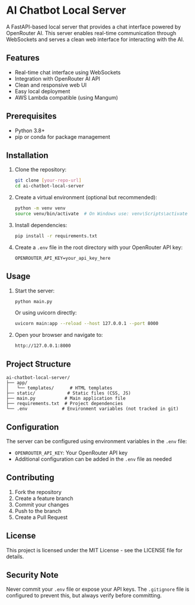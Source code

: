 # AI Chatbot Local Server

A FastAPI-based local server that provides a chat interface powered by OpenRouter AI. This server enables real-time communication through WebSockets and serves a clean web interface for interacting with the AI.

## Features

- Real-time chat interface using WebSockets
- Integration with OpenRouter AI API
- Clean and responsive web UI
- Easy local deployment
- AWS Lambda compatible (using Mangum)

## Prerequisites

- Python 3.8+
- pip or conda for package management

## Installation

1. Clone the repository:
   ```bash
   git clone [your-repo-url]
   cd ai-chatbot-local-server
   ```

2. Create a virtual environment (optional but recommended):
   ```bash
   python -m venv venv
   source venv/bin/activate  # On Windows use: venv\Scripts\activate
   ```

3. Install dependencies:
   ```bash
   pip install -r requirements.txt
   ```

4. Create a `.env` file in the root directory with your OpenRouter API key:
   ```
   OPENROUTER_API_KEY=your_api_key_here
   ```

## Usage

1. Start the server:
   ```bash
   python main.py
   ```
   Or using uvicorn directly:
   ```bash
   uvicorn main:app --reload --host 127.0.0.1 --port 8000
   ```

2. Open your browser and navigate to:
   ```
   http://127.0.0.1:8000
   ```

## Project Structure

```
ai-chatbot-local-server/
├── app/
│   └── templates/      # HTML templates
├── static/            # Static files (CSS, JS)
├── main.py           # Main application file
├── requirements.txt  # Project dependencies
└── .env             # Environment variables (not tracked in git)
```

## Configuration

The server can be configured using environment variables in the `.env` file:

- `OPENROUTER_API_KEY`: Your OpenRouter API key
- Additional configuration can be added in the `.env` file as needed

## Contributing

1. Fork the repository
2. Create a feature branch
3. Commit your changes
4. Push to the branch
5. Create a Pull Request

## License

This project is licensed under the MIT License - see the LICENSE file for details.

## Security Note

Never commit your `.env` file or expose your API keys. The `.gitignore` file is configured to prevent this, but always verify before committing. 